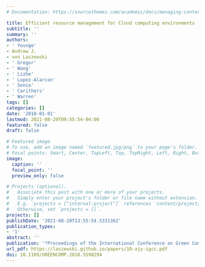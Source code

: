 ```yaml
---
# Documentation: https://sourcethemes.com/academic/docs/managing-content/

title: Efficient resource management for Cloud computing environments
subtitle: ''
summary: ''
authors:
- ' Younge'
- Andrew J.
- von Laszewski
- ' Gregor'
- ' Wang'
- ' Lizhe'
- ' Lopez-Alarcon'
- ' Sonia'
- ' Carithers'
- ' Warren'
tags: []
categories: []
date: '2010-01-01'
lastmod: 2021-08-20T09:55:54-04:00
featured: false
draft: false

# Featured image
# To use, add an image named `featured.jpg/png` to your page's folder.
# Focal points: Smart, Center, TopLeft, Top, TopRight, Left, Right, BottomLeft, Bottom, BottomRight.
image:
  caption: ''
  focal_point: ''
  preview_only: false

# Projects (optional).
#   Associate this post with one or more of your projects.
#   Simply enter your project's folder or file name without extension.
#   E.g. `projects = ["internal-project"]` references `content/project/deep-learning/index.md`.
#   Otherwise, set `projects = []`.
projects: []
publishDate: '2021-08-20T13:55:54.533136Z'
publication_types:
- '1'
abstract: ''
publication: '*Proceedings of the International Conference on Green Computing*'
url_pdf: https://laszewski.github.io/papers/10-ajy-igcc.pdf
doi: 10.1109/GREENCOMP.2010.5598294
---
```

